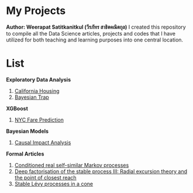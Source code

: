 # My Projects
**Author: Weerapat Satitkanitkul (วีรภัทร สาธิตคณิตกุล)**
I created this repository to compile all the Data Science articles, projects and codes that I have utilized for both teaching and learning purposes into one central location. 

# List
**Exploratory Data Analysis**
1. [California Housing](https://github.com/primavista40/Housing-Tutorials)
2. [Bayesian Trap](https://bigdata.go.th/big-data-101/bayesian-traps/)

**XGBoost**
1. [NYC Fare Prediction](https://www.kaggle.com/code/pitesatit/nyc-taxi-xgboost-with-local-price-per-km-features)

**Bayesian Models**
1. [Causal Impact Analysis](https://bigdata.go.th/big-data-101/causal-impact/)

**Formal Articles**
1. [Conditioned real self-similar Markov processes](https://arxiv.org/abs/1510.01781)
2. [Deep factorisation of the stable process III: Radial excursion theory and the point of closest reach](https://arxiv.org/abs/1706.09924)
3. [Stable Lévy processes in a cone](https://arxiv.org/abs/1804.08393)

